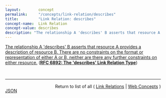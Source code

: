 ```yaml
---
layout:        concept
permalink:     "/concepts/link-relation/describes"
title:         "Link Relation: describes"
concept-name:  Link Relation
concept-value: describes
description: "The relationship A 'describes' B asserts that resource A provides a description of resource B. There are no constraints on the format or representation of either A or B, neither are there any further constraints on either resource."
---
```


[The relationship A 'describes' B asserts that resource A provides a description of resource B. There are no constraints on the format or representation of either A or B, neither are there any further constraints on either resource.](http://tools.ietf.org/html/rfc6892#section-2 "Read documentation for Link Relation &#34;describes&#34;") (**[RFC 6892: The 'describes' Link Relation Type](/specs/IETF/RFC/6892 "This specification defines the 'describes' link relation type that allows resource representations to indicate that they are describing another resource. In contexts where applications want to associate described resources and description resources, and want to build services based on these associations, the 'describes' link relation type provides the opposite direction of the 'describedby' link relation type, which already is a registered link relation type.")**)

<br/>
<hr/>

<p style="float : left"><a href="./describes.json" title="JSON representing this particular Web Concept value">JSON</a></p>
<p style="text-align: right">Return to list of all ( <a href="../link-relation/">Link Relations</a> | <a href="../">Web Concepts</a> )</p>
